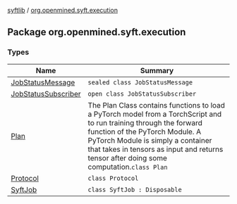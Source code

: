 [syftlib](../index.md) / [org.openmined.syft.execution](./index.md)

## Package org.openmined.syft.execution

### Types

| Name | Summary |
|---|---|
| [JobStatusMessage](-job-status-message/index.md) | `sealed class JobStatusMessage` |
| [JobStatusSubscriber](-job-status-subscriber/index.md) | `open class JobStatusSubscriber` |
| [Plan](-plan/index.md) | The Plan Class contains functions to load a PyTorch model from a TorchScript and to run training through the forward function of the PyTorch Module. A PyTorch Module is simply a container that takes in tensors as input and returns tensor after doing some computation.`class Plan` |
| [Protocol](-protocol/index.md) | `class Protocol` |
| [SyftJob](-syft-job/index.md) | `class SyftJob : Disposable` |
